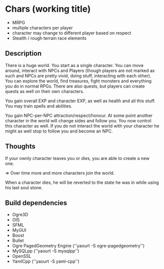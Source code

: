 Chars (working title)
=====================
- MRPG
- multiple characters per player
- character may change to different player based on respect
- Stealth / rough terrain race elements

Description
-------------

There is a huge world. You start as a single character. You can move around, interact with NPCs and Players (though players are not marked as such and NPCs are pretty vivid, doing stuff, interacting with each other). You can explore the world, find treasures, fight monsters and everything you do in normal RPGs. There are also quests, but players can create quests as well on their own characters. 

You gain overall EXP and character EXP, as well as health and all this stuff. You may train spells and abilities.

You gain NPC-per-NPC attraction/respect/honour. At some point another character in the world will change sides and follow you. You now control this character as well. If you do not interact the world with your character he might as well stop to follow you and become an NPC.


Thoughts
--------
If your ownly character leaves you or dies, you are able to create a new one.

=> Over time more and more characters join the world.

When a character dies, he will be reverted to the state he was in while using his last soul stone. 

Build dependencies
------------------
- Ogre3D
- OIS
- SFML
- MyGUI
- Boost 
- Bullet
- Ogre PagedGeometry Engine (''yaourt -S ogre-pagedgeometry'')
- MySQLpp (''yaourt -S mysqlpp'')
- OpenSSL
- YamlCpp (''yaourt -S yaml-cpp'')
